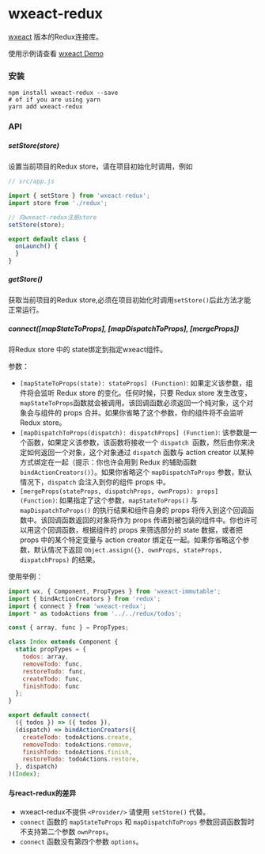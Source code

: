 # wxeact-redux

[wxeact](https://github.com/axetroy/wxeact) 版本的Redux连接库。

使用示例请查看 [wxeact Demo](https://github.com/axetroy/wxeact)

### 安装

```
npm install wxeact-redux --save
# of if you are using yarn
yarn add wxeact-redux
```

### API

##### setStore(store)

设置当前项目的Redux store，请在项目初始化时调用，例如

```js
// src/app.js

import { setStore } from 'wxeact-redux';
import store from './redux';

// 向wxeact-redux注册store
setStore(store);

export default class {
  onLaunch() {
  }
}
```

##### getStore()

获取当前项目的Redux store,必须在项目初始化时调用`setStore()`后此方法才能正常运行。

##### connect([mapStateToProps], [mapDispatchToProps], [mergeProps])

将Redux store 中的 state绑定到指定wxeact组件。

参数：
* `[mapStateToProps(state): stateProps] (Function)`: 如果定义该参数，组件将会监听 Redux store 的变化。任何时候，只要 Redux store 发生改变，`mapStateToProps`函数就会被调用。该回调函数必须返回一个纯对象，这个对象会与组件的 props 合并。如果你省略了这个参数，你的组件将不会监听 Redux store。
* `[mapDispatchToProps(dispatch): dispatchProps] (Function)`: 该参数是一个函数，如果定义该参数，该函数将接收一个 `dispatch `函数，然后由你来决定如何返回一个对象，这个对象通过 `dispatch` 函数与 action creator 以某种方式绑定在一起（提示：你也许会用到 Redux 的辅助函数 `bindActionCreators()`）。如果你省略这个 `mapDispatchToProps` 参数，默认情况下，`dispatch` 会注入到你的组件 props 中。
* `[mergeProps(stateProps, dispatchProps, ownProps): props] (Function)`: 如果指定了这个参数，`mapStateToProps()` 与 `mapDispatchToProps()` 的执行结果和组件自身的 props 将传入到这个回调函数中。该回调函数返回的对象将作为 props 传递到被包装的组件中。你也许可以用这个回调函数，根据组件的 props 来筛选部分的 state 数据，或者把 props 中的某个特定变量与 action creator 绑定在一起。如果你省略这个参数，默认情况下返回 `Object.assign({}, ownProps, stateProps, dispatchProps)` 的结果。

使用举例：

```js
import wx, { Component, PropTypes } from 'wxeact-immutable';
import { bindActionCreators } from 'redux';
import { connect } from 'wxeact-redux';
import * as todoActions from '../../redux/todos';

const { array, func } = PropTypes;

class Index extends Component {
  static propTypes = {
    todos: array,
    removeTodo: func,
    restoreTodo: func,
    createTodo: func,
    finishTodo: func
  };
}

export default connect(
  ({ todos }) => ({ todos }),
  (dispatch) => bindActionCreators({
    createTodo: todoActions.create,
    removeTodo: todoActions.remove,
    finishTodo: todoActions.finish,
    restoreTodo: todoActions.restore,
  }, dispatch)
)(Index);
```

#### 与react-redux的差异

* wxeact-redux不提供 `<Provider/>` 请使用 `setStore()` 代替。
* `connect` 函数的 `mapStateToProps` 和 `mapDispatchToProps` 参数回调函数暂时不支持第二个参数 `ownProps`。
* `connect` 函数没有第四个参数 `options`。


